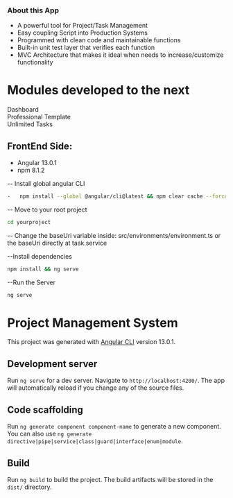 ### About this App

-   A powerful tool for Project/Task Management
-   Easy coupling Script into Production Systems
-   Programmed with clean code and maintainable functions
-   Built-in unit test layer that verifies each function
-   MVC Architecture that makes it ideal when needs to
    increase/customize functionality

Modules developed to the next
=============================

  Dashboard                                 
  Professional Template                     
  Unlimited Tasks                           

FrontEnd Side:
--------------

-   Angular 13.0.1
-   npm 8.1.2

-- Install global angular CLI
```bash
-   npm install --global @angular/cli@latest && npm clear cache --force
```


-- Move to your root project
```bash
cd yourproject
```

-- Change the baseUri variable inside: src/environments/environment.ts or the baseUri directly at task.service

--Install dependencies
```bash
npm install && ng serve
```

--Run the Server
```bash
ng serve
```

# Project Management System

This project was generated with [Angular CLI](https://github.com/angular/angular-cli) version 13.0.1.

## Development server

Run `ng serve` for a dev server. Navigate to `http://localhost:4200/`. The app will automatically reload if you change any of the source files.

## Code scaffolding

Run `ng generate component component-name` to generate a new component. You can also use `ng generate directive|pipe|service|class|guard|interface|enum|module`.

## Build

Run `ng build` to build the project. The build artifacts will be stored in the `dist/` directory.

